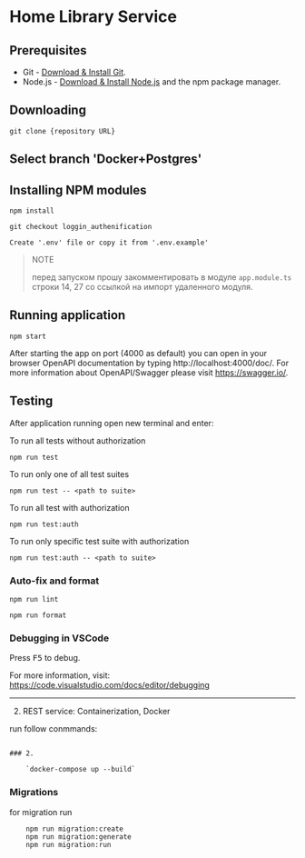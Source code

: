 # Home Library Service

## Prerequisites

- Git - [Download & Install Git](https://git-scm.com/downloads).
- Node.js - [Download & Install Node.js](https://nodejs.org/en/download/) and the npm package manager.

## Downloading

```
git clone {repository URL}
```

## Select branch 'Docker+Postgres'

## Installing NPM modules

```
npm install

git checkout loggin_authenification

Create '.env' file or copy it from '.env.example'
```

> NOTE
>
> перед запуском прошу закомментировать в модуле `app.module.ts` строки 14, 27 со ссылкой на импорт удаленного модуля.

## Running application

```
npm start
```

After starting the app on port (4000 as default) you can open
in your browser OpenAPI documentation by typing http://localhost:4000/doc/.
For more information about OpenAPI/Swagger please visit https://swagger.io/.

## Testing

After application running open new terminal and enter:

To run all tests without authorization

```
npm run test
```

To run only one of all test suites

```
npm run test -- <path to suite>
```

To run all test with authorization

```
npm run test:auth
```

To run only specific test suite with authorization

```
npm run test:auth -- <path to suite>
```

### Auto-fix and format

```
npm run lint
```

```
npm run format
```

### Debugging in VSCode

Press <kbd>F5</kbd> to debug.

For more information, visit: https://code.visualstudio.com/docs/editor/debugging

---

2. REST service: Containerization, Docker

run follow conmmands:

```

### 2.

    `docker-compose up --build`

```

### Migrations

for migration run

```
    npm run migration:create
    npm run migration:generate
    npm run migration:run
```
